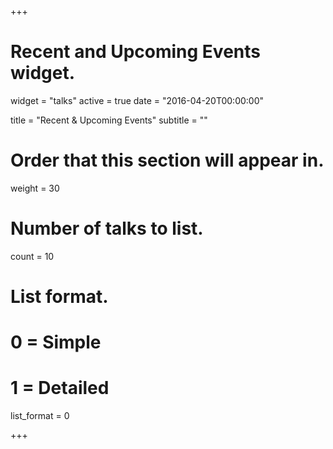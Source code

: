 +++
# Recent and Upcoming Events widget.
widget = "talks"
active = true
date = "2016-04-20T00:00:00"

title = "Recent & Upcoming Events"
subtitle = ""

# Order that this section will appear in.
weight = 30

# Number of talks to list.
count = 10

# List format.
#   0 = Simple
#   1 = Detailed
list_format = 0

+++
